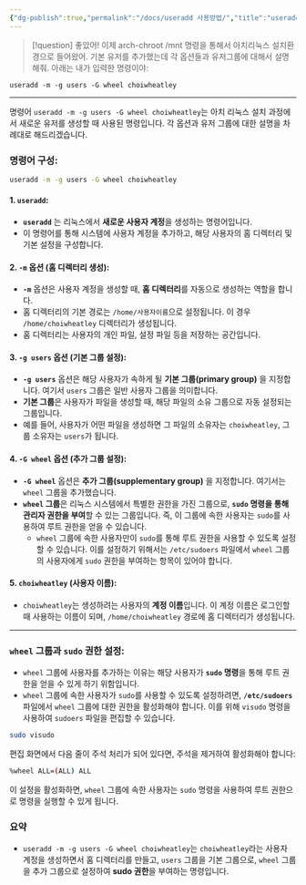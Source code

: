 ```yaml
---
{"dg-publish":true,"permalink":"/docs/useradd 사용방법/","title":"useradd 사용방법"}
---
```



> [!question] 좋았어! 이제 arch-chroot /mnt 명령을 통해서 아치리눅스 설치환경으로 들어왔어. 기본 유저를 추가했는데 각 옵션들과 유저그룹에 대해서 설명해줘. 아래는 내가 입력한 명령이야:

```
useradd -m -g users -G wheel choiwheatley
```

---

명령어 `useradd -m -g users -G wheel choiwheatley`는 아치 리눅스 설치 과정에서 새로운 유저를 생성할 때 사용된 명령입니다. 각 옵션과 유저 그룹에 대한 설명을 차례대로 해드리겠습니다.

### 명령어 구성:

```bash
useradd -m -g users -G wheel choiwheatley
```

#### 1. **`useradd`**:

- **`useradd`** 는 리눅스에서 **새로운 사용자 계정**을 생성하는 명령어입니다.
- 이 명령어를 통해 시스템에 사용자 계정을 추가하고, 해당 사용자의 홈 디렉터리 및 기본 설정을 구성합니다.

#### 2. **`-m` 옵션** (홈 디렉터리 생성):

- **`-m`** 옵션은 사용자 계정을 생성할 때, **홈 디렉터리**를 자동으로 생성하는 역할을 합니다.
- 홈 디렉터리의 기본 경로는 `/home/사용자이름`으로 설정됩니다. 이 경우 `/home/choiwheatley` 디렉터리가 생성됩니다.
- 홈 디렉터리는 사용자의 개인 파일, 설정 파일 등을 저장하는 공간입니다.

#### 3. **`-g users` 옵션** (기본 그룹 설정):

- **`-g users`** 옵션은 해당 사용자가 속하게 될 **기본 그룹(primary group)** 을 지정합니다. 여기서 `users` 그룹은 일반 사용자 그룹을 의미합니다.
- **기본 그룹**은 사용자가 파일을 생성할 때, 해당 파일의 소유 그룹으로 자동 설정되는 그룹입니다.
- 예를 들어, 사용자가 어떤 파일을 생성하면 그 파일의 소유자는 `choiwheatley`, 그룹 소유자는 `users`가 됩니다.
  

#### 4. **`-G wheel` 옵션** (추가 그룹 설정):

- **`-G wheel`** 옵션은 **추가 그룹(supplementary group)** 을 지정합니다. 여기서는 `wheel` 그룹을 추가했습니다.
- **`wheel` 그룹**은 리눅스 시스템에서 특별한 권한을 가진 그룹으로, **`sudo` 명령을 통해 관리자 권한을 부여**할 수 있는 그룹입니다. 즉, 이 그룹에 속한 사용자는 `sudo`를 사용하여 루트 권한을 얻을 수 있습니다.
  - `wheel` 그룹에 속한 사용자만이 `sudo`를 통해 루트 권한을 사용할 수 있도록 설정할 수 있습니다. 이를 설정하기 위해서는 `/etc/sudoers` 파일에서 `wheel` 그룹의 사용자에게 `sudo` 권한을 부여하는 항목이 있어야 합니다.

#### 5. **`choiwheatley`** (사용자 이름):

- `choiwheatley`는 생성하려는 사용자의 **계정 이름**입니다. 이 계정 이름은 로그인할 때 사용하는 이름이 되며, `/home/choiwheatley` 경로에 홈 디렉터리가 생성됩니다.

---

### `wheel` 그룹과 `sudo` 권한 설정:

- `wheel` 그룹에 사용자를 추가하는 이유는 해당 사용자가 **`sudo` 명령**을 통해 루트 권한을 얻을 수 있게 하기 위함입니다.
- `wheel` 그룹에 속한 사용자가 `sudo`를 사용할 수 있도록 설정하려면, **`/etc/sudoers`** 파일에서 `wheel` 그룹에 대한 권한을 활성화해야 합니다. 이를 위해 `visudo` 명령을 사용하여 `sudoers` 파일을 편집할 수 있습니다.

```bash
sudo visudo
```

편집 화면에서 다음 줄이 주석 처리가 되어 있다면, 주석을 제거하여 활성화해야 합니다:

```bash
%wheel ALL=(ALL) ALL
```

이 설정을 활성화하면, `wheel` 그룹에 속한 사용자는 `sudo` 명령을 사용하여 루트 권한으로 명령을 실행할 수 있게 됩니다.

### 요약

- `useradd -m -g users -G wheel choiwheatley`는 `choiwheatley`라는 사용자 계정을 생성하면서 홈 디렉터리를 만들고, `users` 그룹을 기본 그룹으로, `wheel` 그룹을 추가 그룹으로 설정하여 **sudo 권한**을 부여하는 명령입니다.
